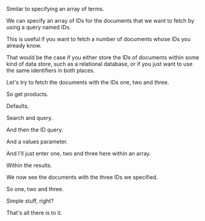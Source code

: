 Similar to specifying an array of terms.

We can specify an array of IDs for the documents that we want to fetch by using a query named IDs.

This is useful if you want to fetch a number of documents whose IDs you already know.

That would be the case if you either store the IDs of documents within some kind of data store, such as a relational database, or if you just want to use the same identifiers in both places.

Let's try to fetch the documents with the IDs one, two and three.

So get products.

Defaults.

Search and query.

And then the ID query.

And a values parameter.

And I'll just enter one, two and three here within an array.

Within the results.

We now see the documents with the three IDs we specified.

So one, two and three.

Simple stuff, right?

That's all there is to it.

